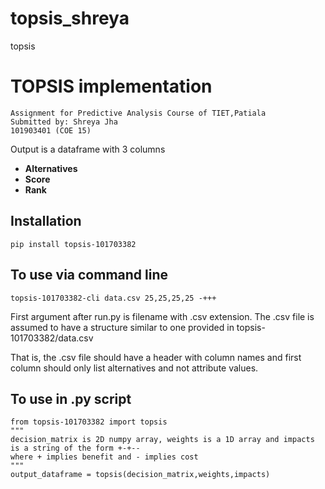 # topsis_shreya
topsis
# TOPSIS implementation 
```
Assignment for Predictive Analysis Course of TIET,Patiala
Submitted by: Shreya Jha
101903401 (COE 15)

```
Output is a dataframe with 3 columns
 - **Alternatives** 
 - **Score**
 - **Rank**

## Installation
`pip install topsis-101703382`


## To use via command line
`topsis-101703382-cli data.csv 25,25,25,25 -+++`

First argument after run.py is filename with .csv extension. The .csv file is assumed to have a structure similar to one provided in topsis-101703382/data.csv

That is, the .csv file should have a header with column names and first column should only list alternatives and not attribute values.

## To use in .py script
```
from topsis-101703382 import topsis
"""
decision_matrix is 2D numpy array, weights is a 1D array and impacts is a string of the form +-+-- 
where + implies benefit and - implies cost
"""
output_dataframe = topsis(decision_matrix,weights,impacts)
```

